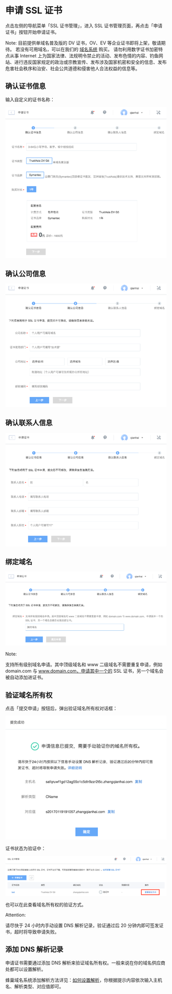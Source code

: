 # 申请 SSL 证书

点击左侧的导航菜单「SSL 证书管理」，进入 SSL 证书管理页面，再点击「申请证书」按钮开始申请证书。

<span>Note:</span>
目前提供单域名普及版的 DV 证书，OV、EV 等企业证书即将上架，敬请期待。
若没有可用域名，可以在我们的 [域名系统](http://domain.c.163.com/) 购买。
请勿利用数字证书加密特点从事 Internet 上为国家法律、法规明令禁止的活动、发布色情的内容、钓鱼网站、进行违反国家规定的政治或宗教宣传、发布涉及国家机密和安全的信息、发布危害社会秩序和治安、社会公共道德和侵害他人合法权益的信息等。

## 确认证书信息
输入自定义的证书名称：

![](../image/确认证书信息.png)

## 确认公司信息

![](../image/确认公司信息.png)

## 确认联系人信息

![](../image/确认联系人信息.png)

## 绑定域名

![](../image/绑定域名.png)

<span>Note:</span><div class="alertContent">支持所有级别域名申请。其中顶级域名和 www 二级域名不需要重复申请，例如 domain.com 与 www.domain.com，申请其中一个的 SSL 证书，另一个域名会被自动添加进证书。</div>
 
## 验证域名所有权

点击「提交申请」按钮后，弹出验证域名所有权对话框：

![](../image/验证域名所有权.png)

证书状态为验证中：

![](../image/验证中.png)

也可以在此查看域名所有权的验证方式。

<span>Attention:</span><div class="alertContent">请尽快于 24 小时内手动设置 DNS 解析记录，验证通过后 20 分钟内即可签发证书，超时将导致申请失败。</div>


## 添加 DNS 解析记录

申请证书需要通过添加 DNS 解析来验证域名所有权。一般来说在你的域名供应商处都可以设置解析。

蜂巢域名系统添加解析方法详见：[如何设置解析](http://support.c.163.com/md.html#!网站服务/域名系统/使用指南/设置解析.md)，你根据提示内容依次输入主机名、解析类型、对应值即可。



